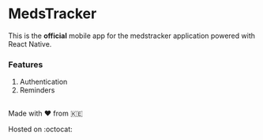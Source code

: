 # MedsTracker
This is the **official** mobile app for the medstracker application powered with React Native.

### Features

1. Authentication
2. Reminders



##

Made with :heart: from 🇰🇪

Hosted on :octocat:
